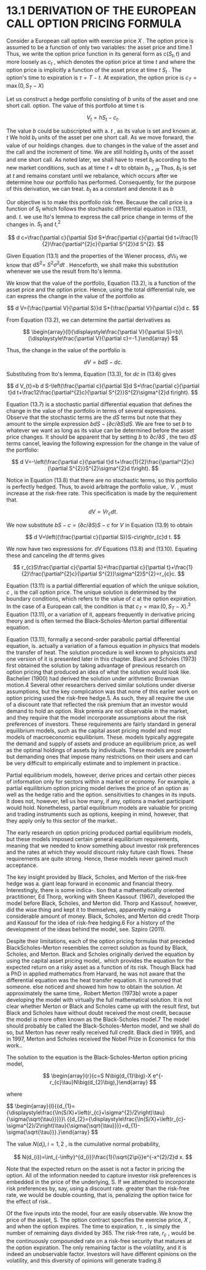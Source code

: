 # 13.1 DERIVATION OF THE EUROPEAN CALL OPTION PRICING FORMULA

Consider a European call option with exercise price $X$ . The option price is assumed to be a function of only two variables: the asset price and time.1 Thus, we write the option price function in its general form as $c(S_{t},t)$ and more loosely as $c_{t}$ , which denotes the option price at time $t$ and where the option price is implicitly a function of the asset price at time $t$ $S_{t}$ . The option's time to expiration is $\tau=T-t.$ At expiration, the option price is $c_{T}=\operatorname*{max}\bigl(0,S_{T}-X\bigr)$

Let us construct a hedge portfolio consisting of $b$ units of the asset and one short call. option. The value of this portfolio at time t is

$$
V_{t}=h S_{t}-c_{t}.
$$

The value $b$ could be subscripted with a. $t$ , as its value is set and known at. $t$ We hold $b_{t}$ units of the asset per one short call. As we move forward, the value of our holdings changes. due to changes in the value of the asset and the call and the increment of time. We are still holding $b_{t}$ units of the asset and one short call. As noted later, we shall have to reset $b_{t}$ according to the new market conditions, such as at time $t+d t$ to obtain $b_{t+d t}$ Thus, $b_{t}$ is set at $t$ and remains constant until we rebalance, which occurs after we determine how our portfolio has performed. Consequently, for the purpose of this derivation, we can treat. $b_{t}$ as a constant and denote it as $b$

Our objective is to make this portfolio risk free. Because the call price is a function of $S_{t}$ which follows the stochastic differential equation in (13.1), and. $t.$ we use Ito's lemma to express the call price change in terms of the changes in. $S_{t}$ and ${t,}^{2}$

$$
d c=\frac{\partial c}{\partial S}d S+\frac{\partial c}{\partial t}d t+\frac{1}{2}\frac{\partial^{2}c}{\partial S^{2}}d S^{2}.
$$

Given Equation (13.1) and the properties of the Wiener process, $d\mathbb{W}_{t}$ we know that $d S^{2}=$ $S^{2}\sigma^{2}d t$ . Henceforth, we shall make this substitution whenever we use the result from Ito's lemma.

We know that the value of the portfolio, Equation (13.2), is a function of the asset price and the option price. Hence, using the total differential rule, we can express the change in the value of the portfolio as

$$
d V={\frac{\partial V}{\partial S}}d S+{\frac{\partial V}{\partial c}}d c.
$$

From Equation (13.2), we can determine the partial derivatives as

$$
\begin{array}{l}{\displaystyle\frac{\partial V}{\partial S}=b}\ {\displaystyle\frac{\partial V}{\partial c}=-1.}\end{array}
$$

Thus, the change in the value of the portfolio is

$$
d V=b d S-d c.
$$

Substituting from Ito's lemma, Equation (13.3), for $d c$ in (13.6) gives

$$
d V_{t}=b d S-\left(\frac{\partial c}{\partial S}d S+\frac{\partial c}{\partial t}d t+\frac12\frac{\partial^{2}c}{\partial S^{2}}S^{2}\sigma^{2}d t\right).
$$

Equation (13.7) is a stochastic partial differential equation that defines the change in the value of the portfolio in terms of several expressions. Observe that the stochastic terms are the $d S$ terms but note that they amount to the simple expression $b d S-(\partial c/\partial S)d S.$ We are free to set $b$ to whatever we want as long as its value can be determined before the asset price changes. It should be apparent that by setting $b$ to $\partial c/\partial S$ , the two $d S$ terms cancel, leaving the following expression for the change in the value of the portfolio:

$$
d V=-\left(\frac{\partial c}{\partial t}d t+\frac{1}{2}\frac{\partial^{2}c}{\partial S^{2}}S^{2}\sigma^{2}d t\right).
$$

Notice in Equation (13.8) that there are no stochastic terms, so this portfolio is perfectly hedged. Thus, to avoid arbitrage the portfolio value,. $V.$ , must increase at the risk-free rate. This specification is made by the requirement that.

$$
d V=V r_{c}d t.
$$

We now substitute $b S-c=(\partial c/\partial S)S-c$ for $V$ in Equation (13.9) to obtain

$$
d V=\left({\frac{\partial c}{\partial S}}S-c\right)r_{c}d t.
$$

We now have two expressions for. $d V$ Equations (13.8) and (13.10). Equating these and canceling the $d t$ terms gives

$$
r_{c}S\frac{\partial c}{\partial S}+\frac{\partial c}{\partial t}+\frac{1}{2}\frac{\partial^{2}c}{\partial S^{2}}\sigma^{2}S^{2}=r_{c}c.
$$

Equation (13.11) is a partial differential equation of which the unique solution, $c$ , is the call option price. The unique solution is determined by the boundary conditions, which refers to the value of $c$ at the option expiration. In the case of a European call, the condition is that $c_{T}=\operatorname*{max}(0,S_{T}-X).^{3}$ Equation (13.11), or a variation of it, appears frequently in derivative pricing theory and is often termed the Black-Scholes-Merton partial differential equation.

Equation (13.11), formally a second-order parabolic partial differential equation, is. actually a variation of a famous equation in physics that models the transfer of heat. The solution procedure is well known to physicists and one version of it is presented later in this chapter. Black and Scholes (1973) first obtained the solution by taking advantage of previous research on option pricing that produced an idea of what the solution would look like. Bachelier (1900) had derived the solution under arithmetic Brownian motion.4 Several other researchers derived similar solutions under diverse assumptions, but the key complication was that none of this earlier work on option pricing used the risk-free hedge.5. As such, they all require the use of a discount rate that reflected the risk premium that an investor would demand to hold an option. Risk premia are not observable in the market, and they require that the model incorporate assumptions about the risk preferences of investors. These requirements are fairly standard in general equilibrium models, such as the capital asset pricing model and most models of macroeconomic equilibrium. These. models typically aggregate the demand and supply of assets and produce an equilibrium price, as well as the optimal holdings of assets by individuals. These models are powerful but demanding ones that impose many restrictions on their users and can be very difficult to empirically estimate and to implement in practice..

Partial equilibrium models, however, derive prices and certain other pieces of information only for sectors within a market or economy. For example, a partial equilibrium option pricing model derives the price of an option as well as the hedge ratio and the option. sensitivities to changes in its inputs. It does not, however, tell us how many, if any, options a market participant would hold. Nonetheless, partial equilibrium models are valuable for pricing and trading instruments such as options, keeping in mind, however, that they apply only to this sector of the market..

The early research on option pricing produced partial equilibrium models, but these models imposed certain general equilibrium requirements, meaning that we needed to know something about investor risk preferences and the rates at which they would discount risky future cash flows. These requirements are quite strong. Hence, these models never gained much acceptance.

The key insight provided by Black, Scholes, and Merton of the risk-free hedge was a. giant leap forward in economic and financial theory. Interestingly, there is some indica-. tion that a mathematically oriented practitioner, Ed Thorp, working with Sheen Kassouf. (1967), developed the model before Black, Scholes, and Merton did. Thorp and Kassouf, however, did the wise thing and kept it to themselves, apparently making a considerable amount of money. Black, Scholes, and Merton did credit Thorp and Kassouf for the idea of risk-free hedging.6 For a history of the development of the ideas behind the model, see. Szpiro (2011).

Despite their limitations, each of the option pricing formulas that preceded BlackScholes-Merton resembles the correct solution as found by Black, Scholes, and Merton. Black and Scholes originally derived the equation by using the capital asset pricing model,. which provides the equation for the expected return on a risky asset as a function of its risk. Though Black had a PhD in applied mathematics from Harvard, he was not aware that the differential equation was the heat transfer equation. It is rumored that someone. else noticed and showed him how to obtain the solution. At approximately the same time,. Robert Merton (1973b) wrote a paper developing the model with virtually the full mathematical solution. It is not clear whether Merton or Black and Scholes came up with the result first, but Black and Scholes have without doubt received the most credit, because the model is more often known as the Black-Scholes model.7 The model should probably be called the Black-Scholes-Merton model, and we shall do so, but Merton has never really received full credit. Black died in 1995, and in 1997, Merton and Scholes received the Nobel Prize in Economics for this work..

The solution to the equation is the Black-Scholes-Merton option pricing model,

$$
\begin{array}{r}{c=S N\big(d_{1}\big)-X e^{-r_{c}\tau}N\big(d_{2}\big),}\end{array}
$$

where

$$
\begin{array}{l}{{d_{1}={\displaystyle\frac{\ln(S/X)+\left(r_{c}+\sigma^{2}/2\right)\tau}{\sigma{\sqrt{\tau}}}}}\ {{d_{2}={\displaystyle\frac{\ln(S/X)+\left(r_{c}-\sigma^{2}/2\right)\tau}{\sigma{\sqrt{\tau}}}}=d_{1}-\sigma{\sqrt{\tau}}}.}\end{array}
$$

The value $N\left(d_{i}\right),i=1,2$ , is the cumulative normal probability,

$$
N(d_{i})=\int_{-\infty}^{d_{i}}\frac{1}{\sqrt{2\pi}}e^{-x^{2}/2}d x.
$$

Note that the expected return on the asset is not a factor in pricing the option. All of the information needed to capture investor risk preferences is embedded in the price of the underlying, S. If we attempted to incorporate risk preferences by, say, using a discount rate. greater than the risk-free rate, we would be double counting, that is, penalizing the option twice for the effect of risk..

Of the five inputs into the model, four are easily observable. We know the price of the asset, S. The option contract specifies the exercise price, $X$ , and when the option expires. The time to expiration, $\tau.$ , is simply the number of remaining days divided by 365. The risk-free rate, $r_{c}$ , would be the continuously compounded rate on a risk-free security that matures at the option expiration. The only remaining factor is the volatility, and it is indeed an unobservable factor. Investors will have different opinions on the volatility, and this diversity of opinions will generate trading.8
